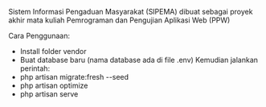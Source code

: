 Sistem Informasi Pengaduan Masyarakat (SIPEMA) dibuat sebagai proyek akhir mata kuliah Pemrograman dan Pengujian Aplikasi Web (PPW)

Cara Penggunaan:
- Install folder vendor
- Buat database baru (nama database ada di file .env)
Kemudian jalankan perintah:
- php artisan migrate:fresh --seed
- php artisan optimize
- php artisan serve
